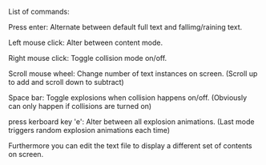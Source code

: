 List of commands:

Press enter: Alternate between default full text and fallimg/raining text.

Left mouse click: Alter between content mode.

Right mouse click: Toggle collision mode on/off.

Scroll mouse wheel: Change number of text instances on screen. (Scroll up to add and scroll down to subtract)

Space bar: Toggle explosions when collision happens on/off. (Obviously can only happen if collisions are turned on)

press kerboard key 'e': Alter between all explosion animations. (Last mode triggers random explosion animations each time)

Furthermore you can edit the text file to display a different set of contents on screen.
